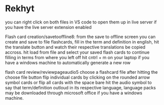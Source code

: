 # Rekhyt

you can right click on both files in VS code to open them up in live server if you have the live server extension enabled

Flash card creation/savetooffline8:
from the save to offline screen you can create and save to file flashcards,
fill in the term and definition in english, hit the translate button and watch their respective translations be copied accross.
hit load from file and select your saved flash cards to continue filling in terms from where you left off
hit cntrl + m on your laptop if you have a windows machine to automatically generate a new row

flash card review/reviewpageaudio5
choose a flashcard file after hitting the choose file button
flip individual cards by clicking on the rounded arrow symbol cards or flip all cards with the space bare
hit the audio symbol to say that term/definition outloud in its respective language, language packs may be downloaded through
microsoft office if you have a windows machine.
